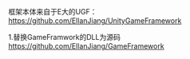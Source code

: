 框架本体来自于E大的UGF：https://github.com/EllanJiang/UnityGameFramework

1.替换GameFramwork的DLL为源码 https://github.com/EllanJiang/GameFramework
